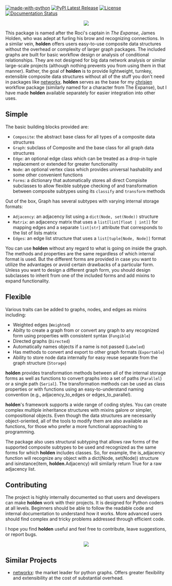 [![made-with-python](https://img.shields.io/badge/Made%20with-Python-1f425f.svg)](https://www.python.org/) [![PyPI Latest Release](https://img.shields.io/pypi/v/holden.svg)](https://pypi.org/project/holden/) [![License](https://img.shields.io/badge/License-Apache_2.0-blue.svg)](https://opensource.org/licenses/Apache-2.0) [![Documentation Status](https://readthedocs.org/projects/holden/badge/?version=latest)](http://holden.readthedocs.io/?badge=latest)

<p align="center">
<img src="https://media.giphy.com/media/3ornjRyce6SukW8INi/giphy.gif" />
</p>

This package is named after the Roci's captain in *The Expanse*, James Holden, who was adept at furling his brow and recognizing connections. In a similar vein, **holden** offers users easy-to-use composite data structures without the overhead or complexity of larger graph packages. The included graphs are built for basic workflow design or analysis of conditional relationships. They are not designed for big data network analysis or similar large-scale projects (although nothing prevents you from using them in that manner). Rather, the goal of **holden** is to provide lightweight, turnkey, extensible composite data structures without all of the stuff you don't need in packages like [networkx](https://github.com/networkx/networkx). **holden** serves as the base for my [chrisjen](https://github.com/WithPrecedent/chrisjen) workflow package (similarly named for a character from The Expanse), but I have made **holden** available separately for easier integration into other uses.

## Simple

The basic building blocks provided are:
* `Composite`: the abstract base class for all types of a composite data structures
* `Graph`: subclass of Composite and the base class for all graph data structures
* `Edge`: an optional edge class which can be treated as a drop-in tuple replacement or extended for greater functionality
* `Node`: an optional vertex class which provides universal hashability and some other convenient functions
* `Forms`: a dictionary that automatically stores all direct Compisite subclasses to allow flexible subtype checking of and transformation between composite subtypes using its `classify` and `transform` methods

Out of the box, Graph has several subtypes with varying internal storage formats:
* `Adjacency`: an adjacency list using a `dict(Node, set(Node))` structure
* `Matrix`: an adjacency matrix that uses a `list[list[float | int]]` for mapping edges and a separate `list[str]` attribute that corresponds to the list of lists matrix
* `Edges`: an edge list structure that uses a `list[tuple[Node, Node]]` format
  
You can use **holden** without any regard to what is going on inside the graph. The methods and properties are the same regardless of which internal format is used. But the different forms are provided in case you want to utilize the advantages or avoid certain drawbacks of a particular form. Unless you want to design a different graph form, you should design subclasses to inherit from one of the
included forms and add mixins to expand functionality.

## Flexible

 Various traits can be added to graphs, nodes, and edges as mixins including:
* Weighted edges (`Weighted`)
* Abilty to create a graph from or convert any graph to any recognized form using properties with consistent syntax (`Fungible`)
* Directed graphs (`Directed`)
* Automatically names objects if a name is not passed (`Labeled`)
* Has methods to convert and export to other graph formats (`Exportable`)
* Ability to store node data internally for easy reuse separate from the graph structure (`Storage`)

**holden** provides transformation methods between all of the internal storage forms as well as functions to convert graphs into a set of paths (`Parallel`) or a single path (`Serial`). The transformation methods can be used as class properties or with functions using an easy-to-understand naming convention (e.g., adjacency_to_edges or edges_to_parallel).

**holden**'s framework supports a wide range of coding styles. You can create complex multiple inheritance structures with mixins galore or simpler, compositional objects. Even though the data structures are necessarily object-oriented, all of the tools to modify them are also available as functions, for those who prefer a more functional approaching to programming.

The package also uses structural subtyping that allows raw forms of the supported composite subtypes to be used and recognized as the same forms for which **holden** includes classes. So, for example, the is_adjacency function will recognize any object with a dict(Node, set(Node)) structure and isinstance(item, **holden**.Adjacency) will similarly return True for a raw adjacency list.

## Contributing

The project is highly internally documented so that users and developers can make **holden** work with their projects. It is designed for Python coders at all levels. Beginners should be able to follow the readable code and internal documentation to understand how it works. More advanced users should find complex and tricky problems addressed through efficient code.

I hope you find **holden** useful and feel free to contribute, leave suggestions, or report bugs.

<p align="center">
<img src="https://media.giphy.com/media/3oKIPwyf0EBAGnAkWk/giphy.gif" />
</p>

## Similar Projects
* [networkx](https://github.com/networkx/networkx): the market leader for python graphs. Offers greater flexibility and extensibility at the cost of substantial overhead.